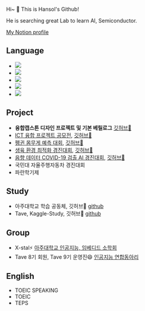 
Hi~ 👋 This is Hansol's Github!

He is searching great Lab to learn AI, Semiconductor.

[My Notion profile](https://guttural-file-f46.notion.site/Hansol-s-Profile-48f43ef45e1e4d89a412ac6d00c98c73)


<!--
### Hope to enter 
- <img src="https://img.shields.io/badge/Samsung-050505?style=flat-square&logo=Samsung&logoColor=white"/>
- <img src="https://img.shields.io/badge/SK하이닉스-ed0707?style=flat-square&logoColor=white"/>
-->

  
## Language
- <img src="https://img.shields.io/badge/Python-112fd9?style=flat-square&logo=Python&logoColor=white"/> 
- <img src="https://img.shields.io/badge/Matlab-d62d1e?style=flat-square&logo=&logoColor=white"/> 
- <img src="https://img.shields.io/badge/C++-4d640?style=flat-square&logo=C%2B%2B&logoColor=white"/> 
- <img src="https://img.shields.io/badge/R-3776AB?style=flat-square&logo=R&logoColor=white"> 
- <img src="https://img.shields.io/badge/Verilog-BD170B?style=flat-square&logoColor=white">




## Project
- **융합캡스톤 디자인 프로젝트 및 기본 베릴로그** [깃허브🌱](https://github.com/hansollasido/verilog-FPGA)
- [ICT 융합 프로젝트 공모전](https://www.all-con.co.kr/view/contest/474641), [깃허브🌱](https://github.com/hansollasido/Chat_bot)
- [펭귄 몸무게 예측 대회](https://dacon.io/competitions/official/235862/overview/description), [깃허브🌱](https://github.com/hansollasido/penguin)
- [생육 환경 최적화 경진대회](https://dacon.io/competitions/official/235897/overview/description), [깃허브🌱](https://github.com/hansollasido/dacon_plant)
- [음향 데이터 COVID-19 검출 AI 경진대회](https://dacon.io/competitions/official/235910/overview/description), [깃허브🌱](https://github.com/hansollasido/Dacon_covid19)
- 국민대 자율주행자동차 경진대회
- 파란학기제

## Study
- 아주대학교 학습 공동체, 깃허브🌱 [github](https://github.com/hansollasido/X_stal_study)
- Tave, Kaggle-Study, 깃허브🌱 [github](https://github.com/T-aggle/Tave-kaggle-study)


## Group
- X-stal⚡ [아주대학교 인공지능, 임베디드 소학회](https://www.youtube.com/channel/UCyWvti9qQ77U5NDiSND_X2g)
- Tave 8기 회원, Tave 9기 운영진😄 [인공지능 연합동아리](https://www.instagram.com/tave_wave/?hl=en)

## English
- TOEIC SPEAKING
- TOEIC
- TEPS


<!--
**hansollasido/hansollasido** is a ✨ _special_ ✨ repository because its `README.md` (this file) appears on your GitHub profile.

Here are some ideas to get you started:

- 🔭 I’m currently working on ...
- 🌱 I’m currently learning ...
- 👯 I’m looking to collaborate on ...
- 🤔 I’m looking for help with ...
- 💬 Ask me about ...
- 📫 How to reach me: ...
- 😄 Pronouns: ...
- ⚡ Fun fact: ...
-->
